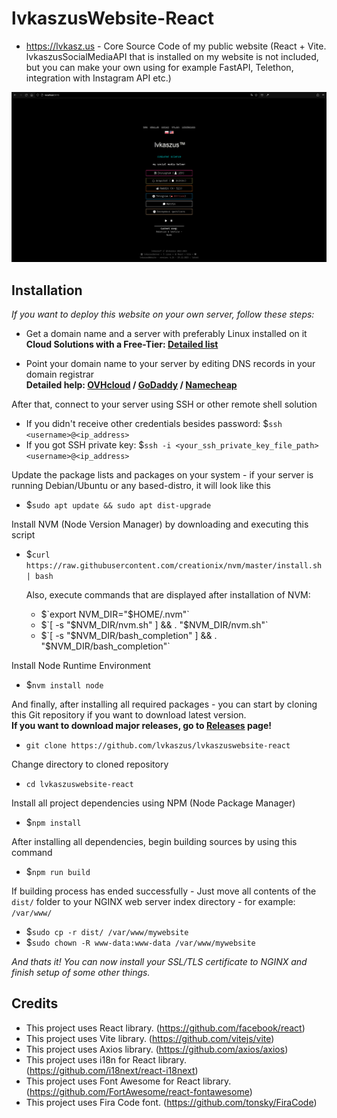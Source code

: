 # lvkaszusWebsite-React

- https://lvkasz.us - Core Source Code of my public website (React + Vite. lvkaszusSocialMediaAPI that is installed on my website is not included, but you can make your own using for example FastAPI, Telethon, integration with Instagram API etc.)

<img src="lvkaszuswebsite.png" alt="Screenshot that represents homepage of my website" style="">


## Installation


*If you want to deploy this website on your own server, follow these steps:*


- Get a domain name and a server with preferably Linux installed on it <br> **Cloud Solutions with a Free-Tier: [Detailed list](https://github.com/cloudcommunity/Cloud-Free-Tier-Comparison)**

- Point your domain name to your server by editing DNS records in your domain registrar <br> **Detailed help: [OVHcloud](https://support.us.ovhcloud.com/hc/en-us/articles/360012042099-How-to-Connect-Your-VPS-to-Your-Domain-Name) / [GoDaddy](https://www.godaddy.com/help/change-an-a-record-19239) / [Namecheap](https://www.namecheap.com/support/knowledgebase/article.aspx/9837/46/how-to-connect-a-domain-to-a-server-or-hosting/)**

After that, connect to your server using SSH or other remote shell solution
- If you didn't receive other credentials besides password: $`ssh <username>@<ip_address>`
- If you got SSH private key: $`ssh -i <your_ssh_private_key_file_path> <username>@<ip_address>`

Update the package lists and packages on your system - if your server is running Debian/Ubuntu or any based-distro, it will look like this
- $`sudo apt update && sudo apt dist-upgrade`

Install NVM (Node Version Manager) by downloading and executing this script
- $`curl https://raw.githubusercontent.com/creationix/nvm/master/install.sh | bash`
  
  Also, execute commands that are displayed after installation of NVM:
  - $`export NVM_DIR="$HOME/.nvm"`
  - $`[ -s "$NVM_DIR/nvm.sh" ] && \. "$NVM_DIR/nvm.sh"`
  - $`[ -s "$NVM_DIR/bash_completion" ] && \. "$NVM_DIR/bash_completion"`

Install Node Runtime Environment
- $`nvm install node`
 
And finally, after installing all required packages - you can start by cloning this Git repository if you want to download latest version.<br>**If you want to download major releases, go to [Releases](https://github.com/lvkaszus/lvkaszuswebsite-react/releases) page!**
- `git clone https://github.com/lvkaszus/lvkaszuswebsite-react`

Change directory to cloned repository
- `cd lvkaszuswebsite-react`

Install all project dependencies using NPM (Node Package Manager)
- $`npm install`

After installing all dependencies, begin building sources by using this command
- $`npm run build`

If building process has ended successfully - Just move all contents of the `dist/` folder to your NGINX web server index directory - for example: `/var/www/`
- $`sudo cp -r dist/ /var/www/mywebsite`
- $`sudo chown -R www-data:www-data /var/www/mywebsite`


*And thats it! You can now install your SSL/TLS certificate to NGINX and finish setup of some other things.*


## Credits
- This project uses React library. (https://github.com/facebook/react)
- This project uses Vite library. (https://github.com/vitejs/vite)
- This project uses Axios library. (https://github.com/axios/axios)
- This project uses i18n for React library. (https://github.com/i18next/react-i18next)
- This project uses Font Awesome for React library. (https://github.com/FortAwesome/react-fontawesome)
- This project uses Fira Code font. (https://github.com/tonsky/FiraCode)
